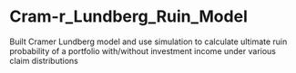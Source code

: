 # Cram-r_Lundberg_Ruin_Model
Built Cramer Lundberg model and use simulation to calculate ultimate ruin probability of a portfolio with/without investment income under various claim distributions
